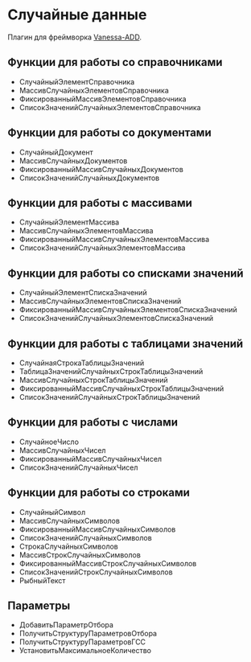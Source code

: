 # Случайные данные

Плагин для фреймворка [Vanessa-ADD](https://github.com/vanessa-opensource/add).

## Функции для работы со справочниками
* СлучайныйЭлементСправочника
* МассивСлучайныхЭлементовСправочника
* ФиксированныйМассивЭлементовСправочника
* СписокЗначенийСлучайныхЭлементовСправочника

## Функции для работы со документами
* СлучайныйДокумент
* МассивСлучайныхДокументов
* ФиксированныйМассивСлучайныхДокументов
* СписокЗначенийСлучайныхДокументов

## Функции для работы с массивами
* СлучайныйЭлементМассива
* МассивСлучайныхЭлементовМассива
* ФиксированныйМассивСлучайныхЭлементовМассива
* СписокЗначенийСлучайныхЭлементовМассива

## Функции для работы со списками значений
* СлучайныйЭлементСпискаЗначений
* МассивСлучайныхЭлементовСпискаЗначений
* ФиксированныйМассивСлучайныхЭлементовСпискаЗначений
* СписокЗначенийСлучайныхЭлементовСпискаЗначений

## Функции для работы с таблицами значений
* СлучайнаяСтрокаТаблицыЗначений
* ТаблицаЗначенийСлучайныхСтрокТаблицыЗначений
* МассивСлучайныхСтрокТаблицыЗначений
* ФиксированныйМассивСлучайныхСтрокТаблицыЗначений
* СписокЗначенийСлучайныхСтрокТаблицыЗначений

## Функции для работы с числами
* СлучайноеЧисло
* МассивСлучайныхЧисел
* ФиксированныйМассивСлучайныхЧисел
* СписокЗначенийСлучайныхЧисел

## Функции для работы со строками 
* СлучайныйСимвол
* МассивСлучайныхСимволов
* ФиксированныйМассивСлучайныхСимволов
* СписокЗначенийСлучайныхСимволов
* СтрокаСлучайныхСимволов
* МассивСтрокСлучайныхСимволов
* ФиксированныйМассивСтрокСлучайныхСимволов
* СписокЗначенийСтрокСлучайныхСимволов
* РыбныйТекст

## Параметры
* ДобавитьПараметрОтбора
* ПолучитьСтруктуруПараметровОтбора
* ПолучитьСтруктуруПараметровГСС
* УстановитьМаксимальноеКоличество